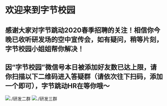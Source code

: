 # 欢迎来到字节校园  
## 感谢大家对字节跳动2020春季招聘的关注！相信你今晚已收听研发场的空中宣传会，如有疑问，稍等片刻，字节校园小姐姐帮你解决！  
## 因“字节校园”微信号本日被添加好友数已达上限，请你扫描以下二维码进入答疑群（请依次往下扫码，添加一个即可），字节跳动HR在等你哦～  

![./研发二群](./WechatIMG145.png)
![./研发三群](./WechatIMG146.png)
